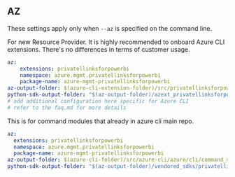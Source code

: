 ## AZ

These settings apply only when `--az` is specified on the command line.

For new Resource Provider. It is highly recommended to onboard Azure CLI extensions. There's no differences in terms of customer usage. 

``` yaml $(az) && $(target-mode) != 'core'
az:
    extensions: privatellinksforpowerbi
    namespace: azure.mgmt.privatellinksforpowerbi
    package-name: azure-mgmt-privatellinksforpowerbi
az-output-folder: $(azure-cli-extension-folder)/src/privatellinksforpowerbi
python-sdk-output-folder: "$(az-output-folder)/azext_privatellinksforpowerbi/vendored_sdks/privatellinksforpowerbi"
# add additional configuration here specific for Azure CLI
# refer to the faq.md for more details
```



This is for command modules that already in azure cli main repo. 
``` yaml $(az) && $(target-mode) == 'core'
az:
  extensions: privatellinksforpowerbi
  namespace: azure.mgmt.privatellinksforpowerbi
  package-name: azure-mgmt-privatellinksforpowerbi
az-output-folder: $(azure-cli-folder)/src/azure-cli/azure/cli/command_modules/privatellinksforpowerbi
python-sdk-output-folder: "$(az-output-folder)/vendored_sdks/privatellinksforpowerbi"
``` 